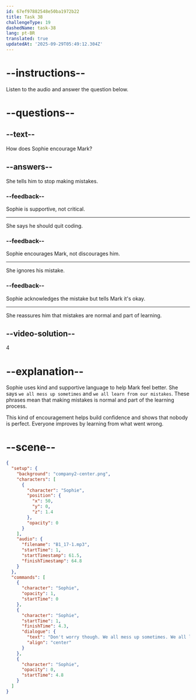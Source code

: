 ```yaml
---
id: 67ef97882548e50ba1972b22
title: Task 38
challengeType: 19
dashedName: task-38
lang: pt-BR
translated: true
updatedAt: '2025-09-29T05:49:12.304Z'
---
```


<!-- (audio) Sophie: Don't worry though. We all mess up sometimes. We all learn from our mistakes. -->

# --instructions--

Listen to the audio and answer the question below.

# --questions--

## --text--

How does Sophie encourage Mark?

## --answers--

She tells him to stop making mistakes.

### --feedback--

Sophie is supportive, not critical.

---

She says he should quit coding.

### --feedback--

Sophie encourages Mark, not discourages him.

---

She ignores his mistake.

### --feedback--

Sophie acknowledges the mistake but tells Mark it's okay.

---

She reassures him that mistakes are normal and part of learning.

## --video-solution--

4

# --explanation--

Sophie uses kind and supportive language to help Mark feel better. She says `we all mess up sometimes` and `we all learn from our mistakes`. These phrases mean that making mistakes is normal and part of the learning process.

This kind of encouragement helps build confidence and shows that nobody is perfect. Everyone improves by learning from what went wrong.

# --scene--

```json
{
  "setup": {
    "background": "company2-center.png",
    "characters": [
      {
        "character": "Sophie",
        "position": {
          "x": 50,
          "y": 0,
          "z": 1.4
        },
        "opacity": 0
      }
    ],
    "audio": {
      "filename": "B1_17-1.mp3",
      "startTime": 1,
      "startTimestamp": 61.5,
      "finishTimestamp": 64.8
    }
  },
  "commands": [
    {
      "character": "Sophie",
      "opacity": 1,
      "startTime": 0
    },
    {
      "character": "Sophie",
      "startTime": 1,
      "finishTime": 4.3,
      "dialogue": {
        "text": "Don't worry though. We all mess up sometimes. We all learn from our mistakes.",
        "align": "center"
      }
    },
    {
      "character": "Sophie",
      "opacity": 0,
      "startTime": 4.8
    }
  ]
}
```
